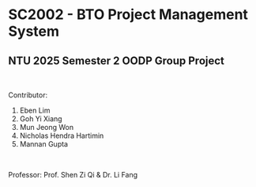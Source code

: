 # SC2002 - BTO Project Management System
## NTU 2025 Semester 2 OODP Group Project
</br>

Contributor:   

1. Eben Lim   
2. Goh Yi Xiang  
3. Mun Jeong Won  
4. Nicholas Hendra Hartimin  
5. Mannan Gupta  

</br>

Professor: 
Prof. Shen Zi Qi & Dr. Li Fang

